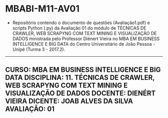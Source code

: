 # MBABI-M11-AV01
* Repositório contendo o documento de questões (Avaliação1.pdf) e scripts Python (.py) da Avaliação 01 do módulo de TÉCNICAS DE CRAWLER, WEB SCRAPYNG COM TEXT MINING E VISUALIZAÇÃO DE DADOS ministrada pelo Professor Diénert Vieira no MBA EM BUSINESS INTELLIGENCE E BIG DATA do Centro Universitário de João Pessoa - Unipê (Turma 3 - 2017.2).
---------------------------------------------------------------------------------------------------
CURSO: MBA EM BUSINESS INTELLIGENCE E BIG DATA
DISCIPLINA: 11. TÉCNICAS DE CRAWLER, WEB SCRAPYNG COM TEXT MINING E VISUALIZAÇÃO DE DADOS
DOCENTE: DIENÉRT VIEIRA
DICENTE: JOAB ALVES DA SILVA
AVALIAÇÃO: 01
---------------------------------------------------------------------------------------------------
